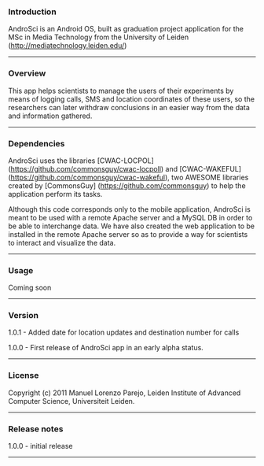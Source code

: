 ### Introduction

AndroSci is an Android OS, built as graduation project application for the MSc in Media Technology from the University of Leiden (http://mediatechnology.leiden.edu/)

---------

### Overview

This app helps scientists to manage the users of their experiments by means of logging calls, SMS and location coordinates of these users, so the researchers can
later withdraw conclusions in an easier way from the data and information gathered.

---------

### Dependencies

AndroSci uses the libraries [CWAC-LOCPOL] (https://github.com/commonsguy/cwac-locpoll) and [CWAC-WAKEFUL] (https://github.com/commonsguy/cwac-wakeful), 
two AWESOME libraries created by [CommonsGuy] (https://github.com/commonsguy) to help the application perform its tasks.

Although this code corresponds only to the mobile application, AndroSci is meant to be used with a remote Apache server and a MySQL DB in order to be able to interchange data.
We have also created the web application to be installed in the remote Apache server so as to provide a way for scientists to interact and visualize the data.

---------

### Usage

Coming soon

---------

### Version

1.0.1 - Added date for location updates and destination number for calls

1.0.0 - First release of AndroSci app in an early alpha status.

---------

### License

Copyright (c) 2011 Manuel Lorenzo Parejo, Leiden Institute of Advanced Computer Science, Universiteit Leiden.

---------

### Release notes

1.0.0 - initial release

---------